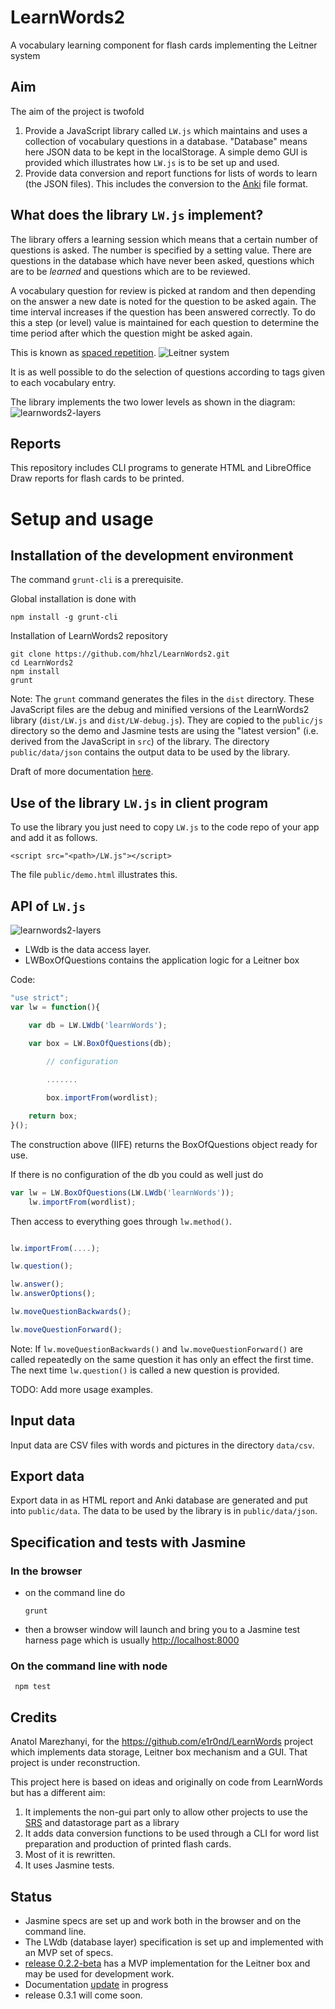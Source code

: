 # LearnWords2
A vocabulary learning component for flash cards implementing the Leitner system

## Aim

The aim of the project is twofold
1. Provide a JavaScript library called ``LW.js`` which maintains and uses a collection of vocabulary questions in a database. "Database" means here JSON data to be kept in the localStorage. A simple demo GUI is provided which illustrates how  ``LW.js`` is to be set up and used.
2. Provide data conversion and report functions for lists of words to learn (the JSON files). This includes the conversion to the [Anki](https://apps.ankiweb.net/) file format.

## What does the library ``LW.js`` implement?
The library offers a learning session which means that a certain number of questions is asked. The number is specified by a setting value. There are questions in the database which have never been asked, questions which are to be _learned_ and questions which are to be reviewed. 

A vocabulary question for review is  picked at random and then depending on the answer a new date is noted for the question to be asked again. The time interval increases if the question has been answered correctly. To do this a step (or level) value is maintained for each question to determine the time period after which the question might be asked again.

This is known as [spaced repetition](https://en.wikipedia.org/wiki/Spaced_repetition).
![Leitner system](docs/230px-Leitner_system_alternative.svg.png)

It is as well possible to do the selection of questions according to tags given to each vocabulary entry.

The library implements the two lower levels as shown in the diagram:
![learnwords2-layers](docs/LW2-context.png)


## Reports

This repository includes CLI programs to generate HTML and LibreOffice Draw reports for  flash cards to be printed.



# Setup and usage

## Installation of the development environment
The command ``grunt-cli`` is a prerequisite.

Global installation is done with

````	
npm install -g grunt-cli
````


Installation of LearnWords2 repository

````	
git clone https://github.com/hhzl/LearnWords2.git
cd LearnWords2
npm install
grunt
````

Note: 
The ``grunt`` command generates the files in the ``dist`` directory. These JavaScript files are the debug and minified versions of the LearnWords2 library (``dist/LW.js`` and ``dist/LW-debug.js``). They are copied to the ``public/js`` directory so the demo and Jasmine tests are using the "latest version" (i.e. derived from the JavaScript in ``src``) of the library. The directory `public/data/json` contains the output data to be used by the library.

Draft of more documentation [here](https://github.com/hhzl/LearnWords2/blob/master/docs/Developer_notes.md#2018-01-30). 

## Use of the library ``LW.js`` in client program

To use the library you just need to copy ``LW.js`` to the code repo of your app and add it as follows.

```
<script src="<path>/LW.js"></script>
```
The file ``public/demo.html`` illustrates this.


## API of ``LW.js``

![learnwords2-layers](docs/learnwords2-layers.png)

- LWdb is the data access layer.
- LWBoxOfQuestions contains the application logic for a Leitner box


Code:

````JavaScript
"use strict";
var lw = function(){

	var db = LW.LWdb('learnWords');

	var box = LW.BoxOfQuestions(db);
         
        // configuration

        .......

        box.importFrom(wordlist);

	return box;
}();

````

The construction above (IIFE) returns the BoxOfQuestions object ready for use.


If there is no configuration of the db you could as well just do


````JavaScript
var lw = LW.BoxOfQuestions(LW.LWdb('learnWords'));
    lw.importFrom(wordlist);

````


Then access to everything goes through  ``lw.method()``.

````JavaScript

lw.importFrom(....);

lw.question();

lw.answer();
lw.answerOptions();

lw.moveQuestionBackwards();

lw.moveQuestionForward();

````

 
Note: If `lw.moveQuestionBackwards()` and `lw.moveQuestionForward()` are called repeatedly on the same question it has only an effect the first time. The next time `lw.question()` is called a new question is provided.

TODO: Add more usage examples.


## Input data

Input data are CSV files with words and pictures in the directory `data/csv`.


## Export data

Export data in as HTML report and Anki database are generated and put into `public/data`.
The data to be used by the library is in `public/data/json`.



## Specification and tests with Jasmine

### In the browser

- on the command line do

     ```
     grunt
     ```

- then a browser window will launch and bring you to a Jasmine test harness page
  which is usually [http://localhost:8000](http://localhost:8000)


### On the command line with node

     npm test


## Credits

Anatol Marezhanyi, for the https://github.com/e1r0nd/LearnWords project
which implements data storage, Leitner box mechanism and a GUI. That project is under reconstruction.

This project here is based on ideas and originally on code from LearnWords but has a different aim:
1. It implements the non-gui part only to allow other projects to use the [SRS](https://github.com/repeat-space/srs-knowledge) and datastorage part as a library
2. It adds data conversion functions to be used through a CLI for word list preparation and production of printed flash cards.
3. Most of it is rewritten.
4. It uses Jasmine tests.


## Status

* Jasmine specs are set up and work both in the browser and on the command line.
* The LWdb (database layer) specification is set up and implemented with an MVP set of specs. 
* [release 0.2.2-beta](https://github.com/hhzl/LearnWords2/releases/tag/v0.2.2-beta) has a MVP implementation for the Leitner box and may be used for development work.
* Documentation [update](https://github.com/hhzl/LearnWords2/blob/master/docs/Developer_notes.md) in progress
* release 0.3.1 will come soon.
